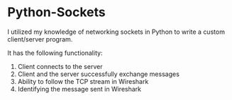 # Python-Sockets    
         
I utilized my knowledge of networking sockets in Python to write a custom client/server program.   
  
It has the following functionality:  
  
1) Client connects to the server
2) Client and the server successfully exchange messages
3) Ability to follow the TCP stream in Wireshark
4) Identifying the message sent in Wireshark  
